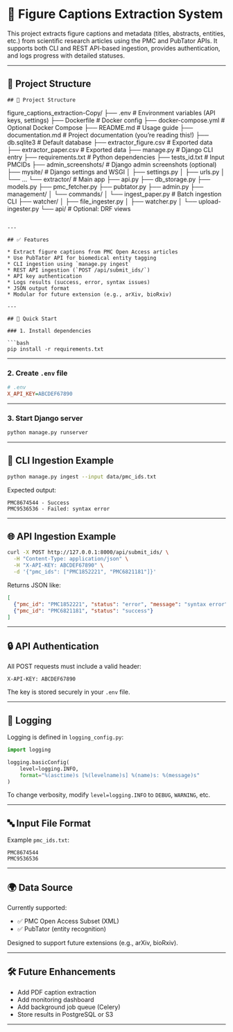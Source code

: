 # 🧠 Figure Captions Extraction System

This project extracts figure captions and metadata (titles, abstracts, entities, etc.) from scientific research articles using the PMC and PubTator APIs. It supports both CLI and REST API-based ingestion, provides authentication, and logs progress with detailed statuses.

---

## 📁 Project Structure

```
## 📁 Project Structure

```
figure_captions_extraction-Copy/
├── .env                  # Environment variables (API keys, settings)
├── Dockerfile            # Docker config
├── docker-compose.yml    # Optional Docker Compose
├── README.md             # Usage guide
├── documentation.md      # Project documentation (you’re reading this!)
├── db.sqlite3            # Default database
├── extractor_figure.csv  # Exported data
├── extractor_paper.csv   # Exported data
├── manage.py             # Django CLI entry
├── requirements.txt      # Python dependencies
├── tests_id.txt          # Input PMCIDs
├── admin_screenshots/    # Django admin screenshots (optional)
├── mysite/               # Django settings and WSGI
│   ├── settings.py
│   ├── urls.py
│   └── ...
└── extractor/            # Main app
    ├── api.py
    ├── db_storage.py
    ├── models.py
    ├── pmc_fetcher.py
    ├── pubtator.py
    ├── admin.py
    ├── management/
    │   └── commands/
    │       └── ingest_paper.py   # Batch ingestion CLI
    ├── watcher/
    │   ├── file_ingester.py
    │   ├── watcher.py
    │   └── upload-ingester.py
    └── api/                      # Optional: DRF views
```

---

## ✅ Features

* Extract figure captions from PMC Open Access articles
* Use PubTator API for biomedical entity tagging
* CLI ingestion using `manage.py ingest`
* REST API ingestion (`POST /api/submit_ids/`)
* API key authentication
* Logs results (success, error, syntax issues)
* JSON output format
* Modular for future extension (e.g., arXiv, bioRxiv)

---

## 🚀 Quick Start

### 1. Install dependencies

```bash
pip install -r requirements.txt
```

---

### 2. Create `.env` file

```ini
# .env
X_API_KEY=ABCDEF67890
```

---

### 3. Start Django server

```bash
python manage.py runserver
```

---

## 💪 CLI Ingestion Example

```bash
python manage.py ingest --input data/pmc_ids.txt
```

Expected output:

```
PMC8674544 - Success
PMC9536536 - Failed: syntax error
```

---

## 🌐 API Ingestion Example

```bash
curl -X POST http://127.0.0.1:8000/api/submit_ids/ \
  -H "Content-Type: application/json" \
  -H "X-API-KEY: ABCDEF67890" \
  -d '{"pmc_ids": ["PMC1852221", "PMC6821181"]}'
```

Returns JSON like:

```json
[
  {"pmc_id": "PMC1852221", "status": "error", "message": "syntax error"},
  {"pmc_id": "PMC6821181", "status": "success"}
]
```

---

## 🔒 API Authentication

All POST requests must include a valid header:

```
X-API-KEY: ABCDEF67890
```

The key is stored securely in your `.env` file.

---

## 📜 Logging

Logging is defined in `logging_config.py`:

```python
import logging

logging.basicConfig(
    level=logging.INFO,
    format="%(asctime)s [%(levelname)s] %(name)s: %(message)s"
)
```

To change verbosity, modify `level=logging.INFO` to `DEBUG`, `WARNING`, etc.

---

## 🔤 Input File Format

Example `pmc_ids.txt`:

```
PMC8674544
PMC9536536
```

---

## 🌍 Data Source

Currently supported:

* ✅ PMC Open Access Subset (XML)
* ✅ PubTator (entity recognition)

Designed to support future extensions (e.g., arXiv, bioRxiv).

---

## 🛠️ Future Enhancements

* Add PDF caption extraction
* Add monitoring dashboard
* Add background job queue (Celery)
* Store results in PostgreSQL or S3

---


